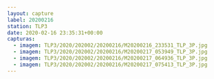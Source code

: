 ```yaml
---
layout: capture
label: 20200216
station: TLP3
date: 2020-02-16 23:35:31+00:00
capturas:
  - imagem: TLP3/2020/202002/20200216/M20200216_233531_TLP_3P.jpg
  - imagem: TLP3/2020/202002/20200216/M20200217_053949_TLP_3P.jpg
  - imagem: TLP3/2020/202002/20200216/M20200217_064936_TLP_3P.jpg
  - imagem: TLP3/2020/202002/20200216/M20200217_075413_TLP_3P.jpg
---
```


